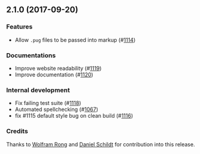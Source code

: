 ## 2.1.0 (2017-09-20)

### Features
* Allow `.pug` files to be passed into markup (#[1114](https://github.com/SC5/sc5-styleguide/pull/1114))

### Documentations
* Improve website readability (#[1119](https://github.com/SC5/sc5-styleguide/pull/1119))
* Improve documentation (#[1120](https://github.com/SC5/sc5-styleguide/pull/1120))

### Internal development
* Fix failing test suite (#[1118](https://github.com/SC5/sc5-styleguide/pull/1118))
* Automated spellchecking (#[1067](https://github.com/SC5/sc5-styleguide/pull/1067))
* fix #1115 default style bug on clean build (#[1116](https://github.com/SC5/sc5-styleguide/pull/1116))

### Credits
Thanks to [Wolfram Rong](https://github.com/w74) and [Daniel Schildt](https://github.com/d2s) for contribution into
this release.

